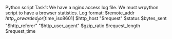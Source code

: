 Python script
Task1: We have a nginx access log file. We must wrpython script to have a browser statistics. Log format: $remote_addr $http_x_forwarded_for [$time_iso8601] $http_host "$request" $status $bytes_sent "$http_referer" "$http_user_agent" $gzip_ratio $request_length $request_time
